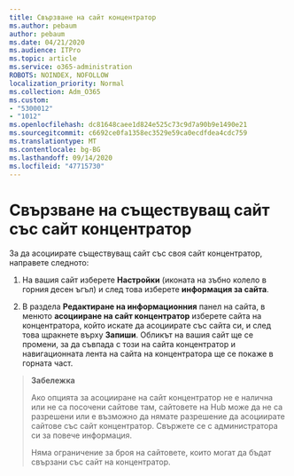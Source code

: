 ```yaml
---
title: Свързване на сайт концентратор
ms.author: pebaum
author: pebaum
ms.date: 04/21/2020
ms.audience: ITPro
ms.topic: article
ms.service: o365-administration
ROBOTS: NOINDEX, NOFOLLOW
localization_priority: Normal
ms.collection: Adm_O365
ms.custom:
- "5300012"
- "1012"
ms.openlocfilehash: dc81648caee1d824e525c73c9d7a90b9e1490e21
ms.sourcegitcommit: c6692ce0fa1358ec3529e59ca0ecdfdea4cdc759
ms.translationtype: MT
ms.contentlocale: bg-BG
ms.lasthandoff: 09/14/2020
ms.locfileid: "47715730"
---
```

# <a name="associate-existing-site-with-a-hub-site"></a>Свързване на съществуващ сайт със сайт концентратор

За да асоциирате съществуващ сайт със своя сайт концентратор, направете следното:
  
1. На вашия сайт изберете **Настройки** (иконата на зъбно колело в горния десен ъгъл) и след това изберете **информация за сайта**.

2. В раздела **Редактиране на информационния** панел на сайта, в менюто **асоцииране на сайт концентратор** изберете сайта на концентратора, който искате да асоциирате със сайта си, и след това щракнете върху **Запиши**. Обликът на вашия сайт ще се промени, за да съвпада с този на сайта концентратор и навигационната лента на сайта на концентратора ще се покаже в горната част.

>**Забележка**
>
>Ако опцията за асоцииране на сайт концентратор не е налична или не са посочени сайтове там, сайтовете на Hub може да не са разрешени или е възможно да нямате разрешение да асоциирате сайтове със сайт концентратор. Свържете се с администратора си за повече информация.
>
>Няма ограничение за броя на сайтовете, които могат да бъдат свързани със сайт на концентратор.
  